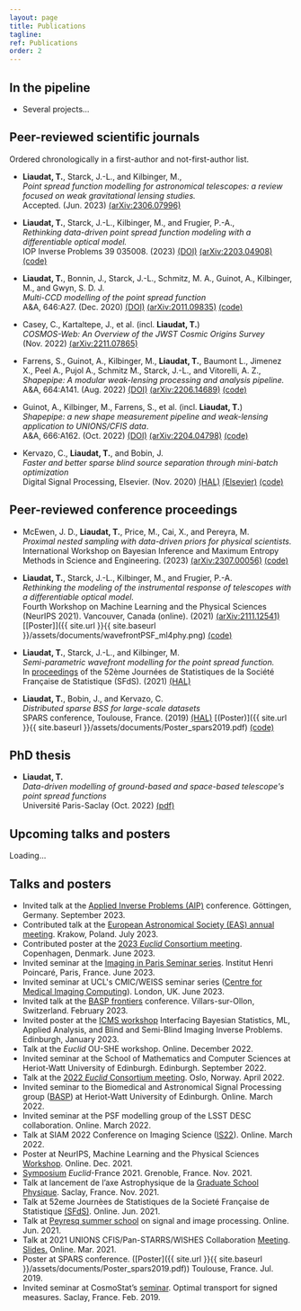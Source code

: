 ```yaml
---
layout: page
title: Publications
tagline:
ref: Publications
order: 2
---
```


## In the pipeline

<!-- * *Deep Plug & Plays optical prior for ground-based telescope PSF models...* (First author, journal article) -->
* Several projects...

## Peer-reviewed scientific journals

Ordered chronologically in a first-author and not-first-author list.

* **Liaudat, T.**, Starck, J.-L., and Kilbinger, M.,  
    *Point spread function modelling for astronomical telescopes: a review focused on weak gravitational lensing studies.*  
    Accepted. (Jun. 2023) [(arXiv:2306.07996)](https://arxiv.org/abs/2306.07996)

* **Liaudat, T.**, Starck, J.-L., Kilbinger, M., and Frugier, P.-A.,  
    *Rethinking data-driven point spread function modeling with a differentiable optical model.*  
    IOP Inverse Problems 39 035008. (2023) [(DOI)](https://doi.org/10.1088/1361-6420/acb664) [(arXiv:2203.04908)](https://arxiv.org/abs/2203.04908) [(code)](https://github.com/tobias-liaudat/wf-psf)

* **Liaudat, T.**, Bonnin, J., Starck, J.-L., Schmitz, M. A., Guinot, A., Kilbinger, M., and Gwyn, S. D. J.  
    *Multi-CCD modelling of the point spread function*    
    A&A, 646:A27. (Dec. 2020) [(DOI)](https://doi.org/10.1051/0004-6361/202039584) [(arXiv:2011.09835)](https://arxiv.org/abs/2011.09835) [(code)](https://github.com/CosmoStat/mccd)

* Casey, C., Kartaltepe, J., et al. (incl. **Liaudat, T.**)  
    *COSMOS-Web: An Overview of the JWST Cosmic Origins Survey*  
    (Nov. 2022) [(arXiv:2211.07865)](https://arxiv.org/abs/2211.07865)

* Farrens, S., Guinot, A., Kilbinger, M., **Liaudat, T.**, Baumont L., Jimenez X., Peel A., Pujol A., Schmitz M., Starck, J.-L., and Vitorelli, A. Z.,  
    *Shapepipe: A modular weak-lensing processing and analysis pipeline.*  
    A&A, 664:A141. (Aug. 2022) [(DOI)](https://doi.org/10.1051/0004-6361/202243970) [(arXiv:2206.14689)](https://arxiv.org/abs/2206.14689) [(code)](https://github.com/CosmoStat/shapepipe)

* Guinot, A., Kilbinger, M., Farrens, S., et al. (incl. **Liaudat, T.**)    
    *Shapepipe: a new shape measurement pipeline and weak-lensing application to UNIONS/CFIS data*.  
    A&A, 666:A162. (Oct. 2022) [(DOI)](https://doi.org/10.1051/0004-6361/202141847) [(arXiv:2204.04798)](https://arxiv.org/abs/2204.04798) [(code)](https://github.com/CosmoStat/shapepipe)

* Kervazo, C., **Liaudat, T.**, and Bobin, J.   
    *Faster and better sparse blind source separation through mini-batch optimization*    
    Digital Signal Processing, Elsevier. (Nov. 2020) [(HAL)](https://hal.archives-ouvertes.fr/hal-02426991/) [(Elsevier)](https://doi.org/10.1016/j.dsp.2020.102827) [(code)](https://github.com/jbobin/dGMCA)

## Peer-reviewed conference proceedings

* McEwen, J. D., **Liaudat, T.**, Price, M., Cai, X., and Pereyra, M.  
    *Proximal nested sampling with data-driven priors for physical scientists.*  
    International Workshop on Bayesian Inference and Maximum Entropy Methods in Science and Engineering. (2023) [(arXiv:2307.00056)](https://arxiv.org/abs/2307.00056) [(code)](https://github.com/astro-informatics/proxnest)

* **Liaudat, T.**, Starck, J.-L., Kilbinger, M., and Frugier, P.-A.  
    *Rethinking the modeling of the instrumental response of telescopes with a differentiable optical model.*  
    Fourth Workshop on Machine Learning and the Physical Sciences (NeurIPS 2021). Vancouver, Canada (online). (2021) [(arXiv:2111.12541)](https://arxiv.org/abs/2111.12541) [[Poster]]({{ site.url }}{{ site.baseurl }}/assets/documents/wavefrontPSF_ml4phy.png) [(code)](https://github.com/tobias-liaudat/wf-psf)

* **Liaudat, T.**, Starck, J.-L., and Kilbinger, M.  
    *Semi-parametric wavefront modelling for the point spread function.*  
    In [proceedings](https://jds2021.sciencesconf.org/) of the 52ème Journées de Statistiques de la Société Française de Statistique (SFdS). (2021) [(HAL)](https://hal.archives-ouvertes.fr/hal-03444576)

* **Liaudat, T.**, Bobin, J., and Kervazo, C.  
    *Distributed sparse BSS for large-scale datasets*  
    SPARS conference, Toulouse, France. (2019) [(HAL)](https://hal.archives-ouvertes.fr/hal-02088466/) [(Poster)]({{ site.url }}{{ site.baseurl }}/assets/documents/Poster_spars2019.pdf) [(code)](https://github.com/tobias-liaudat/DGMCA)

## PhD thesis

* **Liaudat, T.**  
    *Data-driven modelling of ground-based and space-based telescope's point spread functions*  
    Université Paris-Saclay (Oct. 2022) [(pdf)](https://theses.hal.science/tel-03944690)

## Upcoming talks and posters

Loading...

## Talks and posters

* Invited talk at the [Applied Inverse Problems (AIP)](http://www.aip2023.com) conference. Göttingen, Germany. September 2023.
* Contributed talk at the [European Astronomical Society (EAS) annual meeting](https://eas.unige.ch/EAS2023/). Krakow, Poland. July 2023.
* Contributed poster at the [2023 _Euclid_ Consortium meeting](https://euclid2023.org). Copenhagen, Denmark. June 2023. 
* Invited seminar at the [Imaging in Paris Seminar series](https://imaging-in-paris.github.io/seminar/). Institut Henri Poincaré, Paris, France. June 2023.
* Invited seminar at UCL's CMIC/WEISS seminar series ([Centre for Medical Imaging Computing](https://www.ucl.ac.uk/medical-image-computing/)). London, UK. June 2023.
* Invited talk at the [BASP frontiers](https://baspfrontiers.org) conference. Villars-sur-Ollon, Switzerland. February 2023.
* Invited poster at the [ICMS workshop](https://www.icms.org.uk/workshops/2023/interfacing-bayesian-statistics-machine-learning-applied-analysis-and-blind-and-semi) Interfacing Bayesian Statistics, ML, Applied Analysis, and Blind and Semi-Blind Imaging Inverse Problems. Edinburgh, January 2023.
* Talk at the _Euclid_ OU-SHE workshop. Online. December 2022.
* Invited seminar at the School of Mathematics and Computer Sciences at Heriot-Watt University of Edinburgh. Edinburgh. September 2022.
* Talk at the [2022 _Euclid_ Consortium meeting](https://www.mn.uio.no/astro/english/research/news-and-events/events/conferences/ECmeeting2022/). Oslo, Norway. April 2022.
* Invited seminar to the Biomedical and Astronomical Signal Processing group ([BASP](https://www.hw.ac.uk/uk/schools/engineering-physical-sciences/institutes/sensors-signals-systems/basp.htm)) at Heriot-Watt University of Edinburgh. Online. March 2022.
* Invited seminar at the PSF modelling group of the LSST DESC collaboration. Online. March 2022.
* Talk at SIAM 2022 Conference on Imaging Science ([IS22](https://www.siam.org/conferences/cm/conference/is22)). Online. March 2022.
* Poster at NeurIPS, Machine Learning and the Physical Sciences [Workshop](https://ml4physicalsciences.github.io/2021/). Online. Dec. 2021.
* [Symposium](https://indico.in2p3.fr/event/24640/) _Euclid_-France 2021. Grenoble, France. Nov. 2021.
* Talk at lancement de l’axe Astrophysique de la [Graduate School Physique](https://openagenda.com/universite-paris-saclay/events/astrophysiquepartis-saclay). Saclay, France. Nov. 2021.
* Talk at 52eme Journèes de Statistiques de la Societé Française de Statistique [(SFdS)](https://jds2021.sciencesconf.org/). Online. Jun. 2021.
* Talk at [Peyresq summer school](http://gretsi.fr/peyresq21/index.php) on signal and image processing. Online. Jun. 2021.
* Talk at 2021 UNIONS CFIS/Pan-STARRS/WISHES Collaboration [Meeting](https://indico.in2p3.fr/event/23099/overview). [Slides.](https://github.com/tobias-liaudat/slides/tree/master/slides/2021-03-UNIONS_consortium_meeting)  Online. Mar. 2021.
* Poster at SPARS conference. ([Poster]({{ site.url }}{{ site.baseurl }}/assets/documents/Poster_spars2019.pdf)) Toulouse, France. Jul. 2019.
* Invited seminar at CosmoStat’s [seminar](https://www.cosmostat.org/events/cosmosclub/cosmosclub-toby). Optimal transport for signed measures. Saclay, France. Feb. 2019.


